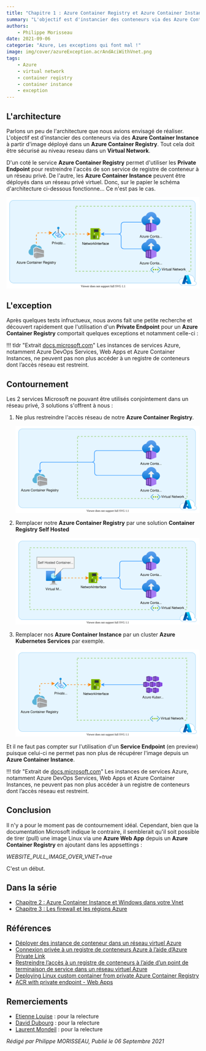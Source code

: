```yaml
---
title: "Chapitre 1 : Azure Container Registry et Azure Container Instance dans votre Vnet"
summary: "L'objectif est d'instancier des conteneurs via des Azure Container Instance à partir d'image déployé dans un Azure Container Registry. Tout cela doit être sécurisé au niveau reseau dans un Virtual Network."
authors:
    - Philippe Morisseau
date: 2021-09-06
categorie: "Azure, Les exceptions qui font mal !"
image: img/cover/azureException.acrAndAciWithVnet.png
tags:
    - Azure
    - virtual network
    - container registry
    - container instance
    - exception
---
```

## L'architecture

Parlons un peu de l'architecture que nous avions envisagé de réaliser.
L'objectif est d'instancier des conteneurs via des **Azure Container Instance** à partir d'image déployé dans un **Azure Container Registry**. Tout cela doit être sécurisé au niveau reseau dans un **Virtual Network**.

D'un coté le service **Azure Container Registry** permet d'utiliser les **Private Endpoint** pour restreindre l'accès de son service de registre de conteneur à un réseau privé.
De l'autre, les **Azure Container Instance** peuvent être déployés dans un réseau privé virtuel.
Donc, sur le papier le schéma d'architecture ci-dessous fonctionne... Ce n'est pas le cas.

![archi 1](../../img/azureException.acrAndAciWithVnet.svg)

## L'exception

Après quelques tests infructueux, nous avons fait une petite recherche et découvert rapidement que l'utilisation d'un **Private Endpoint** pour un **Azure Container Registry** comportait quelques exceptions et notamment celle-ci : 

!!! tldr "Extrait [docs.microsoft.com](https://docs.microsoft.com/fr-fr/azure/container-registry/container-registry-private-link)"
    Les instances de services Azure, notamment Azure DevOps Services, Web Apps et Azure Container Instances, ne peuvent pas non plus accéder à un registre de conteneurs dont l’accès réseau est restreint.

## Contournement

Les 2 services Microsoft ne pouvant être utilisés conjointement dans un réseau privé, 3 solutions s'offrent à nous :

1. Ne plus restreindre l'accès réseau de notre **Azure Container Registry**.
   
   ![archi 2](../../img/azureException.acrAndAciWithVnet1.svg)

2. Remplacer notre **Azure Container Registry** par une solution **Container Registry Self Hosted** 
   
   ![archi 3](../../img/azureException.acrAndAciWithVnet2.svg)

3. Remplacer nos **Azure Container Instance** par un cluster **Azure Kubernetes Services** par exemple.
   
   ![archi 3](../../img/azureException.acrAndAciWithVnet3.svg)

Et il ne faut pas compter sur l'utilisation d'un **Service Endpoint** (en preview) puisque celui-ci ne permet pas non plus de récupérer l'image depuis un **Azure Container Instance**.

!!! tldr "Extrait de [docs.microsoft.com](https://docs.microsoft.com/fr-fr/azure/container-registry/container-registry-vnet#preview-limitations)"
    Les instances de services Azure, notamment Azure DevOps Services, Web Apps et Azure Container Instances, ne peuvent pas non plus accéder à un registre de conteneurs dont l’accès réseau est restreint.

## Conclusion

Il n'y a pour le moment pas de contournement idéal. 
Cependant, bien que la documentation Microsoft indique le contraire, il semblerait qu'il soit possible de tirer (pull) une image Linux via une **Azure Web App** depuis un **Azure Container Registry** en ajoutant dans les appsettings :

_WEBSITE_PULL_IMAGE_OVER_VNET=true_

C'est un début.

## Dans la série

- [Chapitre 2 : Azure Container Instance et Windows dans votre Vnet](../02.azureException.aciWindowsWithVnet/)
- [Chapitre 3 : Les firewall et les régions Azure](../03.azureException.firewallAndRegion.md)
  
## Références

- [Déployer des instance de conteneur dans un réseau virtuel Azure](https://docs.microsoft.com/fr-fr/azure/container-instances/container-instances-vnet)
- [Connexion privée à un registre de conteneurs Azure à l’aide d’Azure Private Link](https://docs.microsoft.com/fr-fr/azure/container-registry/container-registry-private-link)
- [Restreindre l’accès à un registre de conteneurs à l’aide d’un point de terminaison de service dans un réseau virtuel Azure](https://docs.microsoft.com/fr-fr/azure/container-registry/container-registry-vnet#preview-limitations)
- [Deploying Linux custom container from private Azure Container Registry](https://azure.github.io/AppService/2021/07/03/Linux-container-from-ACR-with-private-endpoint.html)
- [ACR with private endpoint - Web Apps](https://github.com/MicrosoftDocs/azure-docs/issues/78210)

## Remerciements

- [Etienne Louise](https://www.linkedin.com/in/etienne-louise-78154063/) : pour la relecture
- [David Dubourg](https://www.linkedin.com/in/dubourg-david-7413779/) : pour la relecture
- [Laurent Mondeil](https://www.linkedin.com/in/laurent-mondeil-0a87a743/) : pour la relecture

_Rédigé par Philippe MORISSEAU, Publié le 06 Septembre 2021_